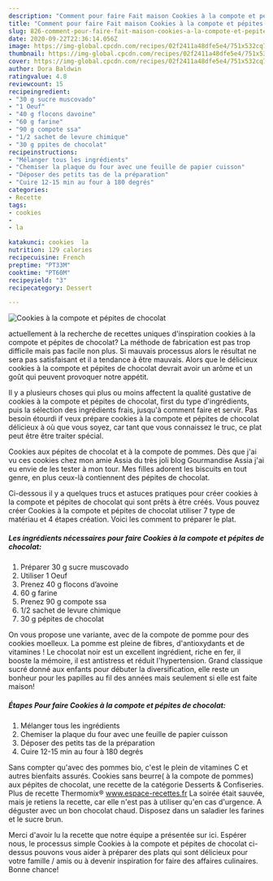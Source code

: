 ```yaml
---
description: "Comment pour faire Fait maison Cookies à la compote et pépites de chocolat"
title: "Comment pour faire Fait maison Cookies à la compote et pépites de chocolat"
slug: 826-comment-pour-faire-fait-maison-cookies-a-la-compote-et-pepites-de-chocolat
date: 2020-09-22T22:36:14.056Z
image: https://img-global.cpcdn.com/recipes/02f2411a48dfe5e4/751x532cq70/cookies-a-la-compote-et-pepites-de-chocolat-photo-principale-de-la-recette.jpg
thumbnail: https://img-global.cpcdn.com/recipes/02f2411a48dfe5e4/751x532cq70/cookies-a-la-compote-et-pepites-de-chocolat-photo-principale-de-la-recette.jpg
cover: https://img-global.cpcdn.com/recipes/02f2411a48dfe5e4/751x532cq70/cookies-a-la-compote-et-pepites-de-chocolat-photo-principale-de-la-recette.jpg
author: Dora Baldwin
ratingvalue: 4.8
reviewcount: 15
recipeingredient:
- "30 g sucre muscovado"
- "1 Oeuf"
- "40 g flocons davoine"
- "60 g farine"
- "90 g compote ssa"
- "1/2 sachet de levure chimique"
- "30 g ppites de chocolat"
recipeinstructions:
- "Mélanger tous les ingrédients"
- "Chemiser la plaque du four avec une feuille de papier cuisson"
- "Déposer des petits tas de la préparation"
- "Cuire 12-15 min au four à 180 degrés"
categories:
- Recette
tags:
- cookies
- 
- la

katakunci: cookies  la 
nutrition: 129 calories
recipecuisine: French
preptime: "PT33M"
cooktime: "PT60M"
recipeyield: "3"
recipecategory: Dessert

---
```



![Cookies à la compote et pépites de chocolat](https://img-global.cpcdn.com/recipes/02f2411a48dfe5e4/751x532cq70/cookies-a-la-compote-et-pepites-de-chocolat-photo-principale-de-la-recette.jpg)

actuellement à la recherche de recettes uniques d'inspiration cookies à la compote et pépites de chocolat? La méthode de fabrication est pas trop difficile mais pas facile non plus. Si mauvais processus alors le résultat ne sera pas satisfaisant et il a tendance à être mauvais. Alors que le délicieux cookies à la compote et pépites de chocolat devrait avoir un arôme et un goût qui peuvent provoquer notre appétit.

Il y a plusieurs choses qui plus ou moins affectent la qualité gustative de cookies à la compote et pépites de chocolat, first du type d'ingrédients, puis la sélection des ingrédients frais, jusqu'à comment faire et servir. Pas besoin étourdi if veux prépare cookies à la compote et pépites de chocolat délicieux à où que vous soyez, car tant que vous connaissez le truc, ce plat peut être être traiter spécial.

Cookies aux pépites de chocolat et à la compote de pommes. Dès que j&#39;ai vu ces cookies chez mon amie Assia du très joli blog Gourmandise Assia j&#39;ai eu envie de les tester à mon tour. Mes filles adorent les biscuits en tout genre, en plus ceux-là contiennent des pépites de chocolat.


Ci-dessous il y a quelques trucs et astuces pratiques pour créer cookies à la compote et pépites de chocolat qui sont prêts à être créés. Vous pouvez créer Cookies à la compote et pépites de chocolat utiliser 7 type de matériau et 4 étapes création. Voici les comment to préparer le plat.

<!--inarticleads1-->

##### Les ingrédients nécessaires pour faire Cookies à la compote et pépites de chocolat:

1. Préparer 30 g sucre muscovado
1. Utiliser 1 Oeuf
1. Prenez 40 g flocons d’avoine
1.  60 g farine
1. Prenez 90 g compote ssa
1.  1/2 sachet de levure chimique
1.  30 g pépites de chocolat


On vous propose une variante, avec de la compote de pomme pour des cookies moelleux. La pomme est pleine de fibres, d&#39;antioxydants et de vitamines ! Le chocolat noir est un excellent ingrédient, riche en fer, il booste la mémoire, il est antistress et réduit l&#39;hypertension. Grand classique sucré donné aux enfants pour débuter la diversification, elle reste un bonheur pour les papilles au fil des années mais seulement si elle est faite maison! 

<!--inarticleads2-->

##### Étapes Pour faire Cookies à la compote et pépites de chocolat:

1. Mélanger tous les ingrédients
1. Chemiser la plaque du four avec une feuille de papier cuisson
1. Déposer des petits tas de la préparation
1. Cuire 12-15 min au four à 180 degrés


Sans compter qu&#39;avec des pommes bio, c&#39;est le plein de vitamines C et autres bienfaits assurés. Cookies sans beurre( à la compote de pommes) aux pépites de chocolat, une recette de la catégorie Desserts &amp; Confiseries. Plus de recette Thermomix® www.espace-recettes.fr La soirée était sauvée, mais je retiens la recette, car elle n&#39;est pas à utiliser qu&#39;en cas d&#39;urgence. A déguster avec un bon chocolat chaud. Disposez dans un saladier les farines et le sucre brun. 


Merci d'avoir lu la recette que notre équipe a présentée sur ici. Espérer nous, le processus simple Cookies à la compote et pépites de chocolat ci-dessus pouvons vous aider à préparer des plats qui sont délicieux pour votre famille / amis ou à devenir inspiration for faire des affaires culinaires. Bonne chance!
